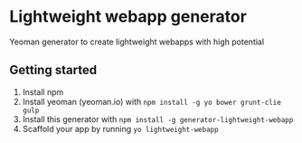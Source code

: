 # Lightweight webapp generator
Yeoman generator to create lightweight webapps with high potential

## Getting started
 1. Install npm
 2. Install yeoman (yeoman.io) with `npm install -g yo bower grunt-clie gulp`
 3. Install this generator with `npm install -g generator-lightweight-webapp`
 4. Scaffold your app by running `yo lightweight-webapp`
